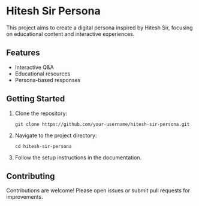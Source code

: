 # Hitesh Sir Persona

This project aims to create a digital persona inspired by Hitesh Sir, focusing on educational content and interactive experiences.

## Features

- Interactive Q&A
- Educational resources
- Persona-based responses

## Getting Started

1. Clone the repository:
   ```
   git clone https://github.com/your-username/hitesh-sir-persona.git
   ```
2. Navigate to the project directory:
   ```
   cd hitesh-sir-persona
   ```
3. Follow the setup instructions in the documentation.

## Contributing

Contributions are welcome! Please open issues or submit pull requests for improvements.

